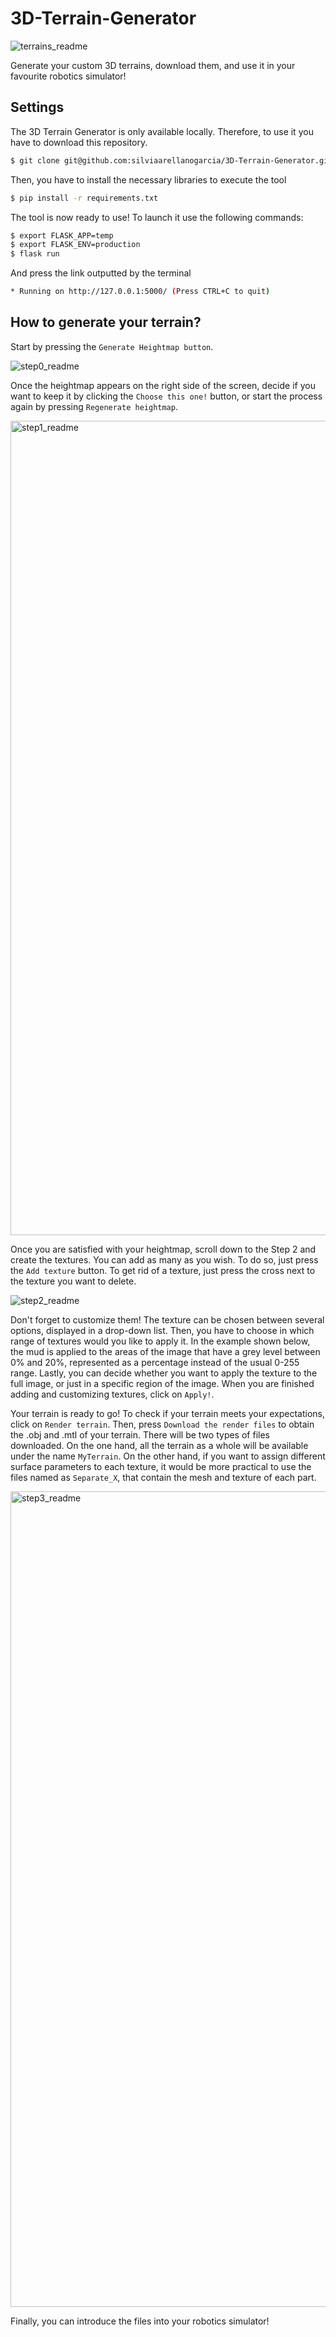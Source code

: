 # 3D-Terrain-Generator

![terrains_readme](https://user-images.githubusercontent.com/63227641/236695131-b1a11414-c043-4aca-8f75-05975d71c6f7.jpeg)

Generate your custom 3D terrains, download them, and use it in your favourite robotics simulator!

## Settings
The 3D Terrain Generator is only available locally. Therefore, to use it you have to download this repository.
```bash
$ git clone git@github.com:silviaarellanogarcia/3D-Terrain-Generator.git
```
Then, you have to install the necessary libraries to execute the tool
```bash
$ pip install -r requirements.txt 
```
The tool is now ready to use! To launch it use the following commands:
```bash
$ export FLASK_APP=temp
$ export FLASK_ENV=production
$ flask run
```
And press the link outputted by the terminal
```bash
* Running on http://127.0.0.1:5000/ (Press CTRL+C to quit)
```
## How to generate your terrain?
Start by pressing the ```Generate Heightmap button```.

![step0_readme](https://user-images.githubusercontent.com/63227641/236695950-6e6a8380-3cda-4d5e-865d-d6b854e656d3.jpeg)

Once  the heightmap appears on the right side of the screen, decide if you want to keep it by clicking the ```Choose this one!``` button, or start the process again by pressing ```Regenerate heightmap```.

<img width="1303" alt="step1_readme" src="https://user-images.githubusercontent.com/63227641/236696024-746bdf00-2c2d-4edf-9fe4-af14e0c284ac.png">

Once you are satisfied with your heightmap, scroll down to the Step 2 and create the textures. You can add as many as you wish. To do so, just press the ```Add texture``` button. To get rid of a texture, just press the cross next to the texture you want to delete.

![step2_readme](https://user-images.githubusercontent.com/63227641/236696106-0e1d9834-6270-4241-ab31-f20ba666153b.jpeg)

Don't forget to customize them! The texture can be chosen between several options, displayed in a drop-down list. Then, you have to choose in which range of textures would you like to apply it. In the example shown below, the mud is applied to the areas of the image that have a grey level between 0% and 20%, represented as a percentage instead of the usual 0-255 range. Lastly, you can decide whether you want to apply the texture to the full image, or just in a specific region of the image. When you are finished adding and customizing textures, click on ```Apply!```.

Your terrain is ready to go! To check if your terrain meets your expectations, click on ```Render terrain```. Then, press ```Download the render files``` to obtain the .obj and .mtl of your terrain. There will be two types of files downloaded. On the one hand, all the terrain as a whole will be available under the name ```MyTerrain```. On the other hand, if you want to assign different surface parameters to each texture, it would be more practical to use the files named as ```Separate_X```, that contain the mesh and texture of each part.
 
 <img width="1305" alt="step3_readme" src="https://user-images.githubusercontent.com/63227641/236696181-ea4651c9-d721-49be-8135-48891546a2b2.png">
 
Finally, you can introduce the files into your robotics simulator!
